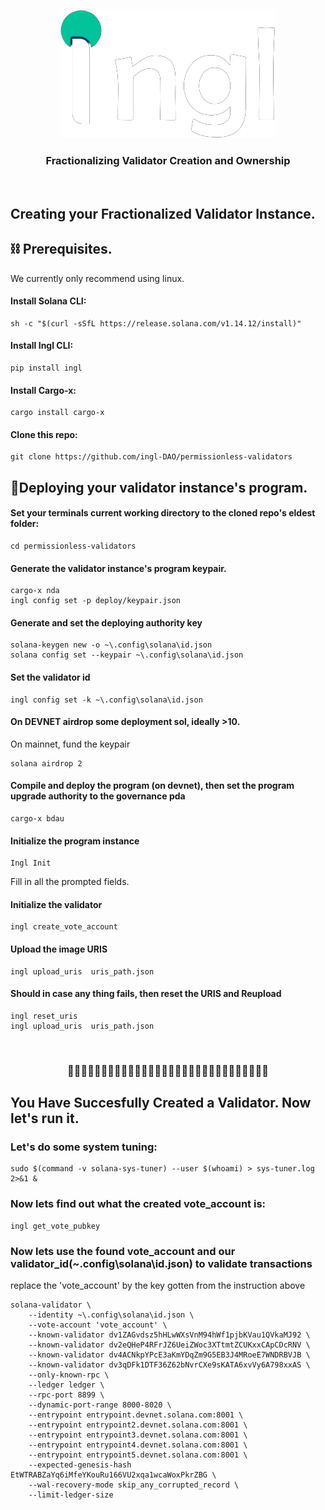 <p align="center">
  <a href="" rel="noopener">
 <img src="images/logo.png" alt="Project logo"></a>
</p>
<h3 align="center">
Fractionalizing Validator Creation and Ownership</h3>
<br />

## 
## Creating your Fractionalized Validator Instance.

## ⛓️ Prerequisites.
We currently only recommend using linux.

#### Install Solana CLI:
```
sh -c "$(curl -sSfL https://release.solana.com/v1.14.12/install)"
```
#### Install Ingl CLI:
```
pip install ingl
```
#### Install Cargo-x:
```
cargo install cargo-x
```
#### Clone this repo:
```
git clone https://github.com/ingl-DAO/permissionless-validators
```
## 🎈Deploying your validator instance's program.
#### Set your terminals current working directory to the cloned repo's eldest folder:
```
cd permissionless-validators
```
#### Generate the validator instance's program keypair.
```
cargo-x nda
ingl config set -p deploy/keypair.json
```
#### Generate and set the deploying authority key
```
solana-keygen new -o ~\.config\solana\id.json
solana config set --keypair ~\.config\solana\id.json
```
#### Set the validator id
```
ingl config set -k ~\.config\solana\id.json
```
#### On DEVNET airdrop some deployment sol, ideally >10. 
On mainnet, fund the keypair
```
solana airdrop 2
```
#### Compile and deploy the program (on devnet), then set the program upgrade authority to the governance pda
```
cargo-x bdau
```
#### Initialize the program instance
``` 
Ingl Init
```
Fill in all the prompted fields.
#### Initialize the validator
```
ingl create_vote_account
```
#### Upload the image URIS
``` 
ingl upload_uris  uris_path.json
```
#### Should in case any thing fails, then reset the URIS and Reupload
``` 
ingl reset_uris
ingl upload_uris  uris_path.json
```
<br />
<h3 align="center">
🥳🎉👏🥳🎉👏🥳🎉👏🥳🎉👏🥳🎉👏🥳🎉👏🥳🎉👏🥳🎉👏🥳🎉👏🥳🎉👏</h3>

## You Have Succesfully Created a Validator. Now let's run it.

### Let's do some system tuning:
```
sudo $(command -v solana-sys-tuner) --user $(whoami) > sys-tuner.log 2>&1 &
```
### Now lets find out what the created vote_account is:
```
ingl get_vote_pubkey
```
### Now lets use the found vote_account and our validator_id(~\.config\solana\id.json) to validate transactions
replace the 'vote_account' by the key gotten from the instruction above
```
solana-validator \
    --identity ~\.config\solana\id.json \
    --vote-account 'vote_account' \
    --known-validator dv1ZAGvdsz5hHLwWXsVnM94hWf1pjbKVau1QVkaMJ92 \
    --known-validator dv2eQHeP4RFrJZ6UeiZWoc3XTtmtZCUKxxCApCDcRNV \
    --known-validator dv4ACNkpYPcE3aKmYDqZm9G5EB3J4MRoeE7WNDRBVJB \
    --known-validator dv3qDFk1DTF36Z62bNvrCXe9sKATA6xvVy6A798xxAS \
    --only-known-rpc \
    --ledger ledger \
    --rpc-port 8899 \
    --dynamic-port-range 8000-8020 \
    --entrypoint entrypoint.devnet.solana.com:8001 \
    --entrypoint entrypoint2.devnet.solana.com:8001 \
    --entrypoint entrypoint3.devnet.solana.com:8001 \
    --entrypoint entrypoint4.devnet.solana.com:8001 \
    --entrypoint entrypoint5.devnet.solana.com:8001 \
    --expected-genesis-hash EtWTRABZaYq6iMfeYKouRu166VU2xqa1wcaWoxPkrZBG \
    --wal-recovery-mode skip_any_corrupted_record \
    --limit-ledger-size
```